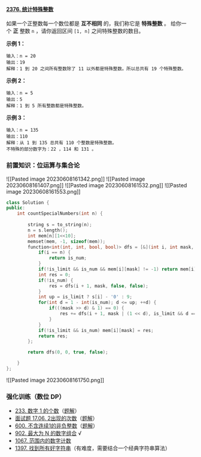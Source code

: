 #### [2376. 统计特殊整数](https://leetcode.cn/problems/count-special-integers/)
如果一个正整数每一个数位都是 **互不相同** 的，我们称它是 **特殊整数** 。
给你一个 **正** 整数 `n` ，请你返回区间 `[1, n]` 之间特殊整数的数目。

**示例 1：**

```
输入：n = 20
输出：19
解释：1 到 20 之间所有整数除了 11 以外都是特殊整数。所以总共有 19 个特殊整数。
```
**示例 2：**
```
输入：n = 5
输出：5
解释：1 到 5 所有整数都是特殊整数。
```

**示例 3：**
```
输入：n = 135
输出：110
解释：从 1 到 135 总共有 110 个整数是特殊整数。
不特殊的部分数字为：22 ，114 和 131 。
```

### 前置知识：位运算与集合论

![[Pasted image 20230608161342.png]]
![[Pasted image 20230608161407.png]]
![[Pasted image 20230608161532.png]]
![[Pasted image 20230608161553.png]]
```c++
class Solution {
public:
    int countSpecialNumbers(int n) {
        
        string s = to_string(n);
        n = s.length();
        int mem[n][1<<10];
        memset(mem, -1, sizeof(mem));
        function<int(int, int, bool, bool)> dfs = [&](int i, int mask, bool is_limit, bool is_num) -> int {
            if(i == n) {
                return is_num;
            }
            if(!is_limit && is_num && mem[i][mask] != -1) return mem[i][mask];
            int res = 0;
            if(!is_num) {
                res = dfs(i + 1, mask, false, false);
            }
            int up = is_limit ? s[i] - '0' : 9;
            for(int d = 1 - int(is_num); d <= up; ++d) {
                if(((mask >> d) & 1) == 0) {
                    res += dfs(i + 1, mask | (1 << d), is_limit && d == up, true);
                }
            }
            if(!is_limit && is_num) mem[i][mask] = res;
            return res;
        };

        return dfs(0, 0, true, false);

    }
};
```
![[Pasted image 20230608161750.png]]
### 强化训练（数位 DP）

- [233. 数字 1 的个数](https://leetcode.cn/problems/number-of-digit-one/)（[题解](https://leetcode.cn/problems/number-of-digit-one/solution/by-endlesscheng-h9ua/)）
-  [面试题 17.06. 2出现的次数](https://leetcode.cn/problems/number-of-2s-in-range-lcci/)（[题解](https://leetcode.cn/problems/number-of-2s-in-range-lcci/solution/by-endlesscheng-x4mf/)）
- [600. 不含连续1的非负整数](https://leetcode.cn/problems/non-negative-integers-without-consecutive-ones/)（[题解](https://leetcode.cn/problems/non-negative-integers-without-consecutive-ones/solution/by-endlesscheng-1egu/)）
- [902. 最大为 N 的数字组合](https://leetcode.cn/problems/numbers-at-most-n-given-digit-set/) √
- [1067. 范围内的数字计数](https://leetcode.cn/problems/digit-count-in-range/)
-  [1397. 找到所有好字符串](https://leetcode.cn/problems/find-all-good-strings/)（有难度，需要结合一个经典字符串算法）